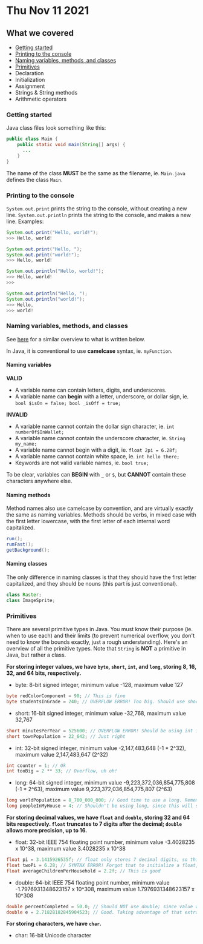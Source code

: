 # Thu Nov 11 2021

## What we covered
- [Getting started](#getting-started)
- [Printing to the console](#printing-to-the-console)
- [Naming variables, methods, and classes](#naming-variables-methods-and-classes)
- [Primitives](#primitives)
- Declaration
- Initialization
- Assignment
- Strings & String methods
- Arithmetic operators

### Getting started

Java class files look something like this:

```java
public class Main {
    public static void main(String[] args) {
      ...
    }
}
```

The name of the class **MUST** be the same as the filename, ie. `Main.java` defines the class `Main`.

### Printing to the console

`System.out.print` prints the string to the console, without creating a new line. `System.out.println` prints the string to the console, and makes a new line. Examples:

```java
System.out.print("Hello, world!");
>>> Hello, world!
```

```java
System.out.print("Hello, ");
System.out.print("world!");
>>> Hello, world!
```

```java
System.out.println("Hello, world!");
>>> Hello, world!
>>> 
```

```java
System.out.println("Hello, ");
System.out.println("world!");
>>> Hello, 
>>> world!
```

### Naming variables, methods, and classes

See [here](https://www.oracle.com/java/technologies/javase/codeconventions-namingconventions.html) for a similar overview to what is written below.

In Java, it is conventional to use **camelcase** syntax, ie. `myFunction`.

#### Naming variables

**VALID**
  - A variable name can contain letters, digits, and underscores.
  - A variable name can **begin** with a letter, underscore, or dollar sign, ie. `bool $isOn = false; bool _isOff = true;`

**INVALID**
  - A variable name cannot contain the dollar sign character, ie. `int numberOf$InWallet;`
  - A variable name cannot contain the underscore character, ie. `String my_name;`
  - A variable name cannot begin with a digit, ie. `float 2pi = 6.28f;`
  - A variable name cannot contain white space, ie. `int hello there;`
  - Keywords are not valid variable names, ie. `bool true;`

To be clear, variables can **BEGIN** with `_` or `$`, but **CANNOT** contain these characters anywhere else.

#### Naming methods

Method names also use camelcase by convention, and are virtually exactly the same as naming variables.
Methods should be verbs, in mixed case with the first letter lowercase, with the first letter of each internal word capitalized.

```java
run();
runFast();
getBackground();
```

#### Naming classes

The only difference in naming classes is that they should have the first letter capitalized, and they should be nouns (this part is just conventional).

```java
class Raster;
class ImageSprite;
```

### Primitives

There are several primitive types in Java. You must know their purpose (ie. when to use each) and their limits (to prevent numerical overflow, you don't need to know the bounds exactly, just a rough understanding). Here's an overview of all the primitive types. Note that `String` is **NOT** a primitive in Java, but rather a class.

**For storing integer values, we have `byte`, `short`, `int`, and `long`, storing 8, 16, 32, and 64 bits, respectively.**

- byte: 8-bit signed integer, minimum value -128, maximum value 127
```java
byte redColorComponent = 90; // This is fine
byte studentsInGrade = 240; // OVERFLOW ERROR! Too big. Should use short instead.
```
- short: 16-bit signed integer, minimum value -32,768, maximum value 32,767
```java
short minutesPerYear = 525600; // OVERFLOW ERROR! Should be using int instead
short townPopulation = 22_642; // Just right
```
- int: 32-bit signed integer, minimum value -2,147,483,648 (-1 * 2^32), maximum value 2,147,483,647 (2^32)
```java
int counter = 1; // Ok
int tooBig = 2 ** 33; // Overflow, uh oh!
```
- long: 64-bit signed integer, minimum value -9,223,372,036,854,775,808 (-1 * 2^63), maximum value 9,223,372,036,854,775,807 (2^63)
```java
long worldPopulation = 8_700_000_000; // Good time to use a long. Remember underscores can be used for readability.
long peopleInMyHouse = 4; // Shouldn't be using long, since this will surely not exceed 2^32. Should use int instead.
```

**For storing decimal values, we have `float` and `double`, storing 32 and 64 bits respectively. `float` truncates to 7 digits after the decimal; `double` allows more precision, up to 16.**

- float: 32-bit IEEE 754 floating point number, minimum value -3.4028235 x 10^38, maximum value 3.4028235 x 10^38
```java
float pi = 3.1415926535f; // float only stores 7 decimal digits, so this number will surely be truncated
float twoPi = 6.28; // SYNTAX ERROR! Forgot that to initialize a float, you must have the number end in an f.
float averageChildrenPerHousehold = 2.2f; // This is good
```
- double: 64-bit IEEE 754 floating point number, minimum value -1.7976931348623157 x 10^308, maximum value 1.7976931348623157 x 10^308
```java
double percentCompleted = 50.0; // Should NOT use double; since value will only be between 0 and 100, you might as well use float.
double e = 2.71828182845904523; // Good. Taking advantage of that extra precision.
```

**For storing characters, we have `char`.**
- char: 16-bit Unicode character
